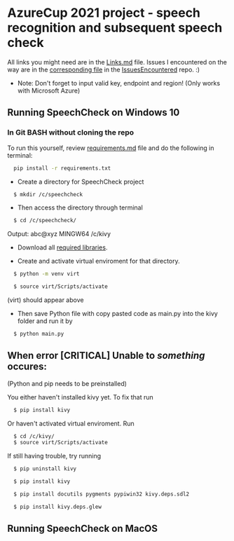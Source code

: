 # AzureCup 2021 project - speech recognition and subsequent speech check

All links you might need are in the [Links.md](https://github.com/scraptechguy/SpeechCheck/blob/main/Links.md) file. Issues I encountered on the way are in the [corresponding file](https://github.com/scraptechguy/IssuesEncoutered/blob/main/Windows/HOWTO.md) in the [IssuesEncountered](https://github.com/scraptechguy/IssuesEncoutered/) repo. :)

+ Note: Don't forget to input valid key, endpoint and region! (Only works with Microsoft Azure)

## Running SpeechCheck on Windows 10

### In Git BASH without cloning the repo 

To run this yourself, review <a href="https://github.com/scraptechguy/SpeechCheck/blob/main/requirements.md" target="_blank">requirements.md</a> file and do the following in terminal: 

```sh
  pip install -r requirements.txt
```

+ Create a directory for SpeechCheck project 

```sh
  $ mkdir /c/speechcheck
```

+ Then access the directory through terminal 

```sh
  $ cd /c/speechcheck/
```
Output: abc@xyz MINGW64 /c/kivy

+ Download all <a href="https://github.com/scraptechguy/SpeechCheck/blob/main/requirements.md" target="_blank">required libraries</a>.

+ Create and activate virtual enviroment for that directory.

```sh
  $ python -m venv virt

  $ source virt/Scripts/activate
```
(virt) should appear above

+ Then save Python file with copy pasted code as main.py into the kivy folder and run it by

```sh
  $ python main.py
```

## When error [CRITICAL] Unable to *something* occures:

(Python and pip needs to be preinstalled)

You either haven't installed kivy yet. To fix that run 

```sh
  $ pip install kivy
```

Or haven't activated virtual enviroment. Run

```sh
  $ cd /c/kivy/
  $ source virt/Scripts/activate
```

If still having trouble, try running 

```sh
  $ pip uninstall kivy

  $ pip install kivy

  $ pip install docutils pygments pypiwin32 kivy.deps.sdl2

  $ pip install kivy.deps.glew
```


## Running SpeechCheck on MacOS


